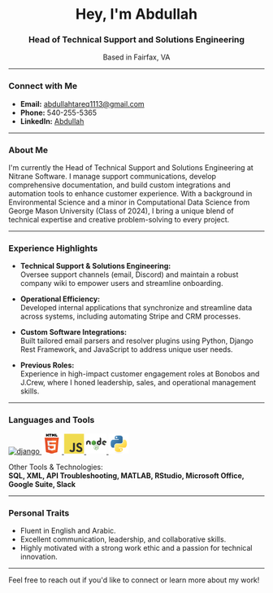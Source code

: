 <h1 align="center">Hey, I'm Abdullah</h1>
<h3 align="center">Head of Technical Support and Solutions Engineering</h3>

<p align="center">
  Based in Fairfax, VA
</p>

---

### Connect with Me

- **Email:** [abdullahtareq1113@gmail.com](mailto:abdullahtareq1113@gmail.com)
- **Phone:** 540-255-5365
- **LinkedIn:** [Abdullah](www.linkedin.com/in/abdullah-tareq-b1a627252) 

---

### About Me

I'm currently the Head of Technical Support and Solutions Engineering at Nitrane Software. I manage support communications, develop comprehensive documentation, and build custom integrations and automation tools to enhance customer experience. With a background in Environmental Science and a minor in Computational Data Science from George Mason University (Class of 2024), I bring a unique blend of technical expertise and creative problem-solving to every project.

---

### Experience Highlights

- **Technical Support & Solutions Engineering:**  
  Oversee support channels (email, Discord) and maintain a robust company wiki to empower users and streamline onboarding.

- **Operational Efficiency:**  
  Developed internal applications that synchronize and streamline data across systems, including automating Stripe and CRM processes.

- **Custom Software Integrations:**  
  Built tailored email parsers and resolver plugins using Python, Django Rest Framework, and JavaScript to address unique user needs.

- **Previous Roles:**  
  Experience in high-impact customer engagement roles at Bonobos and J.Crew, where I honed leadership, sales, and operational management skills.

---

### Languages and Tools

<p align="left">
  <a href="https://www.djangoproject.com/" target="_blank" rel="noreferrer">
    <img src="https://cdn.worldvectorlogo.com/logos/django.svg" alt="django" width="40" height="40"/>
  </a>
  <a href="https://www.w3.org/html/" target="_blank" rel="noreferrer">
    <img src="https://raw.githubusercontent.com/devicons/devicon/master/icons/html5/html5-original-wordmark.svg" alt="html5" width="40" height="40"/>
  </a>
  <a href="https://developer.mozilla.org/en-US/docs/Web/JavaScript" target="_blank" rel="noreferrer">
    <img src="https://raw.githubusercontent.com/devicons/devicon/master/icons/javascript/javascript-original.svg" alt="javascript" width="40" height="40"/>
  </a>
  <a href="https://nodejs.org" target="_blank" rel="noreferrer">
    <img src="https://raw.githubusercontent.com/devicons/devicon/master/icons/nodejs/nodejs-original-wordmark.svg" alt="nodejs" width="40" height="40"/>
  </a>
  <a href="https://www.python.org" target="_blank" rel="noreferrer">
    <img src="https://raw.githubusercontent.com/devicons/devicon/master/icons/python/python-original.svg" alt="python" width="40" height="40"/>
  </a>
</p>

Other Tools & Technologies:  
**SQL, XML, API Troubleshooting, MATLAB, RStudio, Microsoft Office, Google Suite, Slack**

---

### Personal Traits

- Fluent in English and Arabic.
- Excellent communication, leadership, and collaborative skills.
- Highly motivated with a strong work ethic and a passion for technical innovation.

---

Feel free to reach out if you'd like to connect or learn more about my work!
